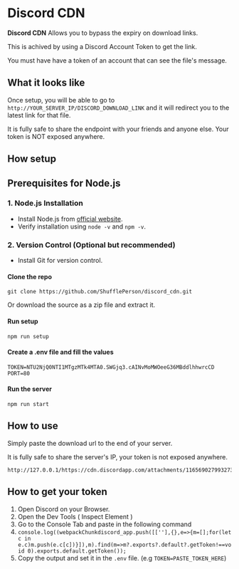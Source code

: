 # Discord CDN

**Discord CDN** Allows you to bypass the expiry on download links. 

This is achived by using a Discord Account Token to get the link.

You must have have a token of an account that can see the file's message.

## What it looks like

Once setup, you will be able to go to `http://YOUR_SERVER_IP/DISCORD_DOWNLOAD_LINK` and it will redirect you to the latest link for that file.

It is fully safe to share the endpoint with your friends and anyone else. Your token is NOT exposed anywhere.

## How setup

## Prerequisites for Node.js

### 1. Node.js Installation
   - Install Node.js from [official website](https://nodejs.org/).
   - Verify installation using `node -v` and `npm -v`.


### 2. Version Control (Optional but recommended)
   - Install Git for version control.


#### Clone the repo

```
git clone https://github.com/ShufflePerson/discord_cdn.git
```

Or download the source as a zip file and extract it.

#### Run setup

```
npm run setup
```

#### Create a .env file and fill the values

```
TOKEN=NTU2NjQ0NTI1MTgzMTk4MTA0.SWGjq3.cAINvMoMWOeeG36MBddlhhwrcCD
PORT=80
```

#### Run the server

```
npm run start
```

## How to use

Simply paste the download url to the end of your server.

It is fully safe to share the server's IP, your token is not exposed anywhere.

```
http://127.0.0.1/https://cdn.discordapp.com/attachments/1165690279932735643/1175070504986611762/untitled.mp3
```

## How to get your token

1. Open Discord on your Browser. 
2. Open the Dev Tools ( Inspect Element )
3. Go to the Console Tab and paste in the following command
4. `console.log((webpackChunkdiscord_app.push([[''],{},e=>{m=[];for(let c in e.c)m.push(e.c[c])}]),m).find(m=>m?.exports?.default?.getToken!==void 0).exports.default.getToken());`
5. Copy the output and set it in the `.env` file. (e.g `TOKEN=PASTE_TOKEN_HERE`)
